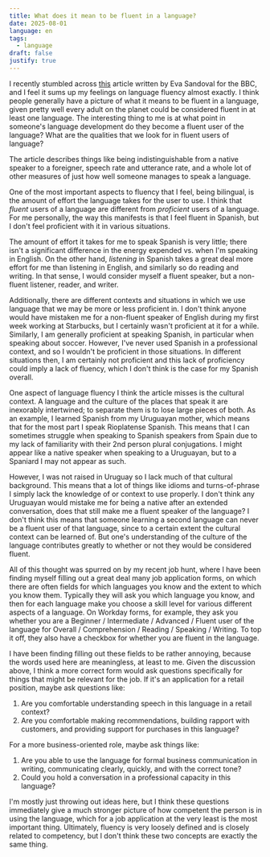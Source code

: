 ```yaml
---
title: What does it mean to be fluent in a language?
date: 2025-08-01
language: en
tags:
  - language
draft: false
justify: true
---
```


I recently stumbled across [this](https://www.bbc.com/future/article/20190903-linguistic-fluency-proficiency-second-language-learning) article written by Eva Sandoval for the BBC, and I feel it sums up my feelings on language fluency almost exactly. I think people generally have a picture of what it means to be fluent in a language, given pretty well every adult on the planet could be considered fluent in at least one language. The interesting thing to me is at what point in someone's language development do they become a fluent user of the language? What are the qualities that we look for in fluent users of language?

The article describes things like being indistinguishable from a native speaker to a foreigner, speech rate and utterance rate, and a whole lot of other measures of just how well someone manages to speak a language.

One of the most important aspects to fluency that I feel, being bilingual, is the amount of effort the language takes for the user to use. I think that _fluent_ users of a language are different from _proficient_ users of a language. For me personally, the way this manifests is that I feel fluent in Spanish, but I don't feel proficient with it in various situations.

The amount of effort it takes for me to speak Spanish is very little; there isn't a significant difference in the energy expended vs. when I'm speaking in English. On the other hand, _listening_ in Spanish takes a great deal more effort for me than listening in English, and similarly so do reading and writing. In that sense, I would consider myself a fluent speaker, but a non-fluent listener, reader, and writer.

Additionally, there are different contexts and situations in which we use language that we may be more or less proficient in. I don't think anyone would have mistaken me for a non-fluent speaker of English during my first week working at Starbucks, but I certainly wasn't proficient at it for a while. Similarly, I am generally proficient at speaking Spanish, in particular when speaking about soccer. However, I've never used Spanish in a professional context, and so I wouldn't be proficient in those situations. In different situations then, I am certainly not proficient and this lack of proficiency could imply a lack of fluency, which I don't think is the case for my Spanish overall.

One aspect of language fluency I think the article misses is the cultural context. A language and the culture of the places that speak it are inexorably intertwined; to separate them is to lose large pieces of both. As an example, I learned Spanish from my Uruguayan mother, which means that for the most part I speak Rioplatense Spanish. This means that I can sometimes struggle when speaking to Spanish speakers from Spain due to my lack of familiarity with their 2nd person plural conjugations. I might appear like a native speaker when speaking to a Uruguayan, but to a Spaniard I may not appear as such.

However, I was not raised in Uruguay so I lack much of that cultural background. This means that a lot of things like idioms and turns-of-phrase I simply lack the knowledge of or context to use properly. I don't think any Uruguayan would mistake me for being a native after an extended conversation, does that still make me a fluent speaker of the language? I don't think this means that someone learning a second language can never be a fluent user of that language, since to a certain extent the cultural context can be learned of. But one's understanding of the culture of the language contributes greatly to whether or not they would be considered fluent.

All of this thought was spurred on by my recent job hunt, where I have been finding myself filling out a great deal many job application forms, on which there are often fields for which languages you know and the extent to which you know them. Typically they will ask you which language you know, and then for each language make you choose a skill level for various different aspects of a language. On Workday forms, for example, they ask you whether you are a Beginner / Intermediate / Advanced / Fluent user of the language for Overall / Comprehension / Reading / Speaking / Writing. To top it off, they also have a checkbox for whether you are fluent in the language.

I have been finding filling out these fields to be rather annoying, because the words used here are meaningless, at least to me. Given the discussion above, I think a more correct form would ask questions specifically for things that might be relevant for the job. If it's an application for a retail position, maybe ask questions like:

1. Are you comfortable understanding speech in this language in a retail context?
2. Are you comfortable making recommendations, building rapport with customers, and providing support for purchases in this language?

For a more business-oriented role, maybe ask things like:

1. Are you able to use the language for formal business communication in writing, communicating clearly, quickly, and with the correct tone?
2. Could you hold a conversation in a professional capacity in this language?

I'm mostly just throwing out ideas here, but I think these questions immediately give a much stronger picture of how competent the person is in using the language, which for a job application at the very least is the most important thing. Ultimately, fluency is very loosely defined and is closely related to competency, but I don't think these two concepts are exactly the same thing.
